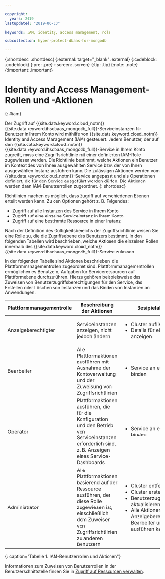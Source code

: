 ```yaml
---

copyright:
  years: 2019
lastupdated: "2019-06-13"

keywords: IAM, identity, access management, role

subcollection: hyper-protect-dbaas-for-mongodb

---
```


{:shortdesc: .shortdesc}
{:external: target="_blank" .external}
{:codeblock: .codeblock}
{:pre: .pre}
{:screen: .screen}
{:tip: .tip}
{:note: .note}
{:important: .important}

# Identity and Access Management-Rollen und -Aktionen
{: #iam}

Der Zugriff auf {{site.data.keyword.cloud_notm}} {{site.data.keyword.ihsdbaas_mongodb_full}}-Serviceinstanzen für Benutzer in Ihrem Konto wird mithilfe von {{site.data.keyword.cloud_notm}} Identity and Access Management (IAM) gesteuert. Jedem Benutzer, der auf den {{site.data.keyword.cloud_notm}} {{site.data.keyword.ihsdbaas_mongodb_full}}-Service in Ihrem Konto zugreift, muss eine Zugriffsrichtlinie mit einer definierten IAM-Rolle zugewiesen werden. Die Richtlinie bestimmt, welche Aktionen ein Benutzer im Kontext des von Ihnen ausgewählten Service bzw. der von Ihnen ausgewählten Instanz ausführen kann. Die zulässigen Aktionen werden vom {{site.data.keyword.cloud_notm}}-Service angepasst und als Operationen definiert, die für den Service ausgeführt werden dürfen. Die Aktionen werden dann IAM-Benutzerrollen zugeordnet.
{: shortdesc}

Richtlinien machen es möglich, dass Zugriff auf verschiedenen Ebenen erteilt werden kann. Zu den Optionen gehört z. B. Folgendes:

* Zugriff auf alle Instanzen des Service in Ihrem Konto
* Zugriff auf eine einzelne Serviceinstanz in Ihrem Konto
* Zugriff auf eine bestimmte Ressource in einer Instanz

Nach der Definition des Gültigkeitsbereichs der Zugriffsrichtlinie weisen Sie eine Rolle zu, die die Zugriffsebene des Benutzers bestimmt. In den folgenden Tabellen wird beschrieben, welche Aktionen die einzelnen Rollen innerhalb des {{site.data.keyword.cloud_notm}} {{site.data.keyword.ihsdbaas_mongodb_full}}-Service zulassen.

In der folgenden Tabelle sind Aktionen beschrieben, die Plattformmanagementrollen zugeordnet sind. Plattformmanagementrollen ermöglichen es Benutzern, Aufgaben für Serviceressourcen auf Plattformebene durchzuführen. Hierzu gehören beispielsweise das Zuweisen von Benutzerzugriffsberechtigungen für den Service, das Erstellen oder Löschen von Instanzen und das Binden von Instanzen an Anwendungen.

|Plattformmanagementrolle|Beschreibung der Aktionen|Besipielaktionen                                                 |
|------------------------|----------------------|----------------------------------------------------------------|
|Anzeigeberechtigter                  |Serviceinstanzen anzeigen, nicht jedoch ändern|<ul><li>Cluster auflisten</li><li>Details für einen Cluster anzeigen</li></ul>|
|Bearbeiter                  |Alle Plattformaktionen ausführen mit Ausnahme der Kontoverwaltung und der Zuweisung von Zugriffsrichtlinien|<ul><li>Service an einen Cluster binden</li></ul>|
|Operator                |Plattformaktionen ausführen, die für die Konfiguration und den Betrieb von Serviceinstanzen erforderlich sind, z. B. Anzeigen eines Service-Dashboards|<ul><li>Service an einen Cluster binden</li></ul>|
|Administrator           |Alle Plattformaktionen basierend auf der Ressource ausführen, der diese Rolle zugewiesen ist, einschließlich dem Zuweisen von Zugriffsrichtlinien zu anderen Benutzern|<ul><li>Cluster entfernen</li><li>Cluster erstellen</li><li>Benutzerzugriffsrichtlinien aktualisieren</li><li>Alle Aktionen, die ein Anzeigeberechtigter, Bearbeiter und Operator ausführen kann</li></ul>|
{: caption="Tabelle 1. IAM-Benutzerrollen und Aktionen"}

Informationen zum Zuweisen von Benutzerrollen in der Benutzerschnittstelle finden Sie in [Zugriff auf Ressourcen verwalten](/docs/iam?topic=iam-iammanidaccser#iammanidaccser).
